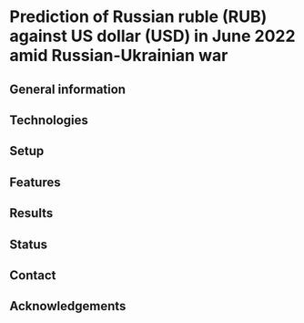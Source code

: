 # Prediction of Russian ruble (RUB) against US dollar (USD) in June 2022 amid Russian-Ukrainian war

## General information 

## Technologies 

## Setup 

## Features 

## Results 

## Status 

## Contact 

## Acknowledgements 

